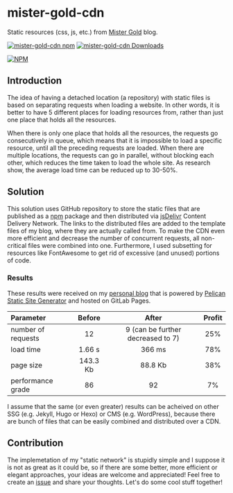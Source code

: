 # mister-gold-cdn

Static resources (css, js, etc.) from [Mister Gold](https://mister-gold.pro) blog.

[![mister-gold-cdn npm](https://img.shields.io/npm/v/mister-gold-cdn.svg?style=flat-square)](https://www.npmjs.com/package/mister-gold-cdn) [![mister-gold-cdn Downloads](https://img.shields.io/npm/dm/mister-gold-cdn.svg?style=flat-square)](https://www.npmjs.com/package/mister-gold-cdn)

[![NPM](https://nodei.co/npm/mister-gold-cdn.png?downloads=true&downloadRank=true&stars=true)](https://nodei.co/npm/mister-gold-cdn/)

## Introduction

The idea of having a detached location (a repository) with static files is based on separating requests when loading a website. In other words, it is better to have 5 different places for loading resources from, rather than just one place that holds all the resources.

When there is only one place that holds all the resources, the requests go consecutively in queue, which means that it is impossible to load a specific resource, until all the preceding requests are loaded. When there are multiple locations, the requests can go in parallel, without blocking each other, which reduces the time taken to load the whole site. As research show, the average load time can be reduced up to 30-50%.

## Solution

This solution uses GitHub repository to store the static files that are published as a [npm](https://github.com/npm/npm) package and then distributed via [jsDelivr](https://www.jsdelivr.com/) Content Delivery Network. The links to the distributed files are added to the template files of my blog, where they are actually called from. To make the CDN even more efficient and decrease the number of concurrent requests, all non-critical files were combined into one. Furthermore, I used subsetting for resources like FontAwesome to get rid of excessive (and unused) portions of code.

### Results

These results were received on my [personal blog](https://mister-gold.pro) that is powered by [Pelican Static Site Generator](https://blog.getpelican.com/) and hosted on GitLab Pages.

Parameter          |  Before   | After                             | Profit
:------------------|:---------:|:---------------------------------:|:-----:|
number of requests | 12        | 9 (can be further decreased to 7) | 25%   |
load time          | 1.66 s    | 366 ms                            | 78%   |
page size          | 143.3 Kb  | 88.8 Kb                           | 38%   |
performance grade  | 86        | 92                                | 7%    |

I assume that the same (or even greater) results can be acheived on other SSG (e.g. Jekyll, Hugo or Hexo) or CMS (e.g. WordPress), because there are bunch of files that can be easily combined and distributed over a CDN.

## Contribution

The implemetation of my "static network" is stupidly simple and I suppose it is not as great as it could be, so if there are some better, more efficient or elegant approaches, your ideas are welcome and appreciated! Feel free to create an [issue](./issues) and share your thoughts. Let's do some cool stuff together!
